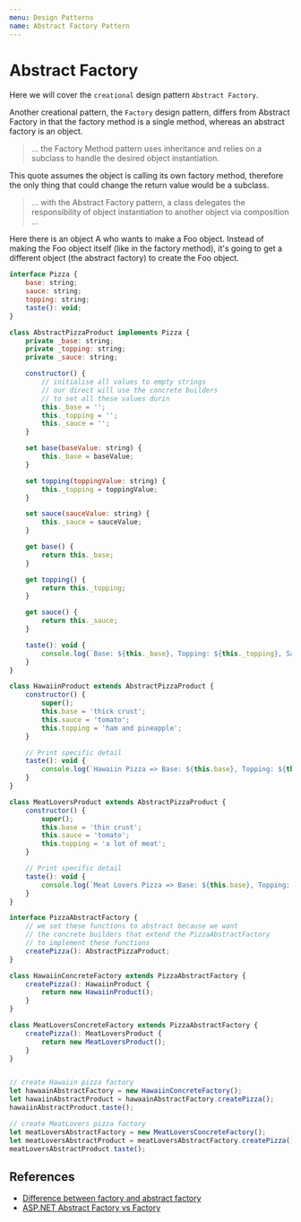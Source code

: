```yaml
---
menu: Design Patterns
name: Abstract Factory Pattern
---
```


# Abstract Factory

Here we will cover the `creational` design pattern `Abstract Factory`.

Another creational pattern, the `Factory` design pattern, differs from Abstract Factory in that the factory method is a single method, whereas an abstract factory is an object.

> ... the Factory Method pattern uses inheritance and relies on a subclass to handle the desired object instantiation.

This quote assumes the object is calling its own factory method, therefore the only thing that could change the return value would be a subclass.

> ... with the Abstract Factory pattern, a class delegates the responsibility of object instantiation to another object via composition ...

Here there is an object A who wants to make a Foo object. Instead of making the Foo object itself (like in the factory method), it's going to get a different object (the abstract factory) to create the Foo object.

```javascript
interface Pizza {
    base: string;
    sauce: string;
    topping: string;
    taste(): void;
}

class AbstractPizzaProduct implements Pizza {
    private _base: string;
    private _topping: string;
    private _sauce: string;

    constructor() {
        // initialise all values to empty strings
        // our direct will use the concrete builders
        // to set all these values durin
        this._base = '';
        this._topping = '';
        this._sauce = '';
    }

    set base(baseValue: string) {
        this._base = baseValue;
    }

    set topping(toppingValue: string) {
        this._topping = toppingValue;
    }

    set sauce(sauceValue: string) {
        this._sauce = sauceValue;
    }

    get base() {
        return this._base;
    }

    get topping() {
        return this._topping;
    }

    get sauce() {
        return this._sauce;
    }

    taste(): void {
        console.log(`Base: ${this._base}, Topping: ${this._topping}, Sauce: ${this._sauce}.`);
    }
}

class HawaiinProduct extends AbstractPizzaProduct {
    constructor() {
        super();
        this.base = 'thick crust';
        this.sauce = 'tomato';
        this.topping = 'ham and pineapple';
    }

    // Print specific detail
    taste(): void {
        console.log(`Hawaiin Pizza => Base: ${this.base}, Topping: ${this.topping}, Sauce: ${this.sauce}.`);
    }
}

class MeatLoversProduct extends AbstractPizzaProduct {
    constructor() {
        super();
        this.base = 'thin crust';
        this.sauce = 'tomato';
        this.topping = 'a lot of meat';
    }

    // Print specific detail
    taste(): void {
        console.log(`Meat Lovers Pizza => Base: ${this.base}, Topping: ${this.topping}, Sauce: ${this.sauce}.`);
    }
}

interface PizzaAbstractFactory {
    // we set these functions to abstract because we want
    // the concrete builders that extend the PizzaAbstractFactory
    // to implement these functions
    createPizza(): AbstractPizzaProduct;
}

class HawaiinConcreteFactory extends PizzaAbstractFactory {
    createPizza(): HawaiinProduct {
        return new HawaiinProduct();
    }
}

class MeatLoversConcreteFactory extends PizzaAbstractFactory {
    createPizza(): MeatLoversProduct {
        return new MeatLoversProduct();
    }
}


// create Hawaiin pizza factory
let hawaainAbstractFactory = new HawaiinConcreteFactory();
let hawaiinAbstractProduct = hawaainAbstractFactory.createPizza();
hawaiinAbstractProduct.taste();

// create MeatLovers pizza factory
let meatLoversAbstractFactory = new MeatLoversConcreteFactory();
let meatLoversAbstractProduct = meatLoversAbstractFactory.createPizza();
meatLoversAbstractProduct.taste();
```

## References

- [Difference between factory and abstract factory](https://stackoverflow.com/questions/5739611/what-are-the-differences-between-abstract-factory-and-factory-design-patterns)
- [ASP.NET Abstract Factory vs Factory](https://www.codeproject.com/Articles/716413/Factory-Method-Pattern-vs-Abstract-Factory-Pattern)
